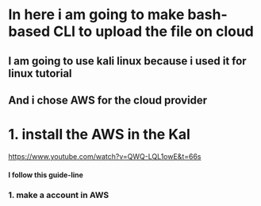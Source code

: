 # In here i am going to make bash-based CLI to upload the file on cloud
## I am going to use kali linux because i used it for linux tutorial
## And i chose AWS for the cloud provider

# 1. install the AWS in the Kal
https://www.youtube.com/watch?v=QWQ-LQL1owE&t=66s
#### I follow this guide-line
### 1. make a account in AWS
